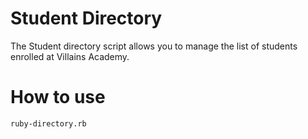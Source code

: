 # Student Directory #

The Student directory script allows you to manage the list of students enrolled at Villains Academy.

# How to use #

```shell
ruby-directory.rb
```
